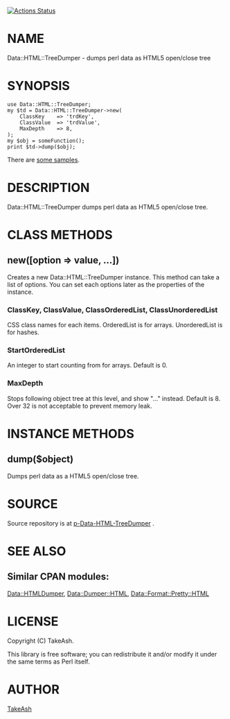 [![Actions Status](https://github.com/TakeAsh/p-Data-HTML-TreeDumper/actions/workflows/test.yml/badge.svg)](https://github.com/TakeAsh/p-Data-HTML-TreeDumper/actions)
# NAME

Data::HTML::TreeDumper - dumps perl data as HTML5 open/close tree

# SYNOPSIS

    use Data::HTML::TreeDumper;
    my $td = Data::HTML::TreeDumper->new(
        ClassKey    => 'trdKey',
        ClassValue  => 'trdValue',
        MaxDepth    => 8,
    );
    my $obj = someFunction();
    print $td->dump($obj);

There are [some samples](https://raw.githack.com/TakeAsh/p-Data-HTML-TreeDumper/master/examples/output/sample1.html).

# DESCRIPTION

Data::HTML::TreeDumper dumps perl data as HTML5 open/close tree.

# CLASS METHODS

## new(\[option => value, ...\])

Creates a new Data::HTML::TreeDumper instance.
This method can take a list of options.
You can set each options later as the properties of the instance.

### ClassKey, ClassValue, ClassOrderedList, ClassUnorderedList

CSS class names for each items.
OrderedList is for arrays.
UnorderedList is for hashes.

### StartOrderedList

An integer to start counting from for arrays.
Default is 0.

### MaxDepth

Stops following object tree at this level, and show "..." instead.
Default is 8.
Over 32 is not acceptable to prevent memory leak.

# INSTANCE METHODS

## dump($object)

Dumps perl data as a HTML5 open/close tree.

# SOURCE

Source repository is at [p-Data-HTML-TreeDumper](https://github.com/TakeAsh/p-Data-HTML-TreeDumper) .

# SEE ALSO

## Similar CPAN modules:

[Data::HTMLDumper](https://metacpan.org/pod/Data%3A%3AHTMLDumper), [Data::Dumper::HTML](https://metacpan.org/pod/Data%3A%3ADumper%3A%3AHTML), [Data::Format::Pretty::HTML](https://metacpan.org/pod/Data%3A%3AFormat%3A%3APretty%3A%3AHTML)

# LICENSE

Copyright (C) TakeAsh.

This library is free software; you can redistribute it and/or modify
it under the same terms as Perl itself.

# AUTHOR

[TakeAsh](https://github.com/TakeAsh/)
